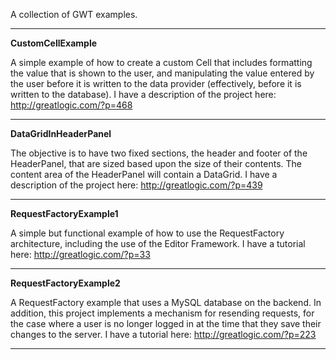 A collection of GWT examples.

---

**CustomCellExample**

A simple example of how to create a custom Cell that includes formatting the value that is shown to the user, and manipulating the value entered by the user before it is written to the data provider (effectively, before it is written to the database). I have a description of the project here: http://greatlogic.com/?p=468

---

**DataGridInHeaderPanel**

The objective is to have two fixed sections, the header and footer of the HeaderPanel, that are sized based upon the size of their contents. The content area of the HeaderPanel will contain a DataGrid. I have a description of the project here: http://greatlogic.com/?p=439

---

**RequestFactoryExample1**

A simple but functional example of how to use the RequestFactory architecture, including the use of the Editor Framework. I have a tutorial here: http://greatlogic.com/?p=33

---

**RequestFactoryExample2**

A RequestFactory example that uses a MySQL database on the backend. In addition, this project implements a mechanism for resending requests, for the case where a user is no longer logged in at the time that they save their changes to the server. I have a tutorial here: http://greatlogic.com/?p=223

---
